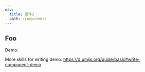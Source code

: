 ```yaml
---
nav:
  title: 组件2
  path: /components
---
```


## Foo

Demo:

More skills for writing demo: https://d.umijs.org/guide/basic#write-component-demo
